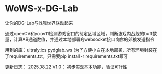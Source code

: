 # WoWS-x-DG-Lab
让你的DG-Lab与战舰世界联动起来

通过openCV和yolov11检测游戏窗口的制定区域区域，判断游戏内战舰的buff数量，计算AB通道数值，并通过本地部署的websocket接口向你的郊狼发送指令

用到的库：ultralytics pydglab_ws
(为了方便小白在本地部署，所有环境封装在了requirements.txt。只需要pip install -r requirements.txt即可

更新日志：
2025.08.22 V1.0：
  初步实现基本功能，验证可行性
